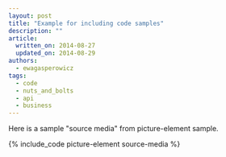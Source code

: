 ```yaml
---
layout: post
title: "Example for including code samples"
description: ""
article:
  written_on: 2014-08-27
  updated_on: 2014-08-29
authors:
  - ewagasperowicz
tags:
  - code
  - nuts_and_bolts
  - api
  - business
---
```

Here is a sample "source media" from picture-element sample.

{% include_code picture-element source-media %}
